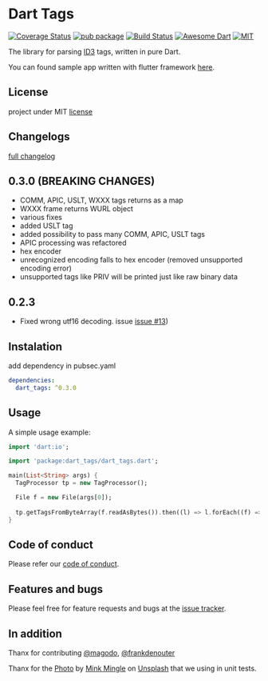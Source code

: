 # Dart Tags

[![Coverage Status](https://coveralls.io/repos/github/NiKoTron/dart-tags/badge.svg?branch=master)](https://coveralls.io/github/NiKoTron/dart-tags?branch=master)
[![pub package](https://img.shields.io/pub/v/dart_tags.svg)](https://pub.dartlang.org/packages/dart_tags) [![Build Status](https://travis-ci.org/NiKoTron/dart-tags.svg?branch=master)](https://travis-ci.org/NiKoTron/dart-tags)
[![Awesome Dart](https://img.shields.io/badge/Awesome-Dart-blue.svg?longCache=true)](https://github.com/yissachar/awesome-dart#parsers)
[![MIT](https://img.shields.io/github/license/NiKoTron/dart-tags)][license]

The library for parsing [ID3][id3org] tags, written in pure Dart.

You can found sample app written with flutter framework [here][flutter_app].

## License 

project under MIT [license][license]

## Changelogs

[full changelog][changelog]

## 0.3.0 (BREAKING CHANGES)

- COMM, APIC, USLT, WXXX tags returns as a map
- WXXX frame returns WURL object
- various fixes
- added USLT tag
- added possibility to pass many COMM, APIC, USLT tags
- APIC processing was refactored
- hex encoder
- unrecognized encoding falls to hex encoder (removed unsupported encoding error)
- unsupported tags like PRIV will be printed just like raw binary data


## 0.2.3

- Fixed wrong utf16 decoding. issue [issue #13](https://github.com/NiKoTron/dart-tags/issues/13))

## Instalation

add dependency in pubsec.yaml

```yaml
dependencies:
  dart_tags: ^0.3.0
```

## Usage

A simple usage example:

```dart
import 'dart:io';

import 'package:dart_tags/dart_tags.dart';

main(List<String> args) {
  TagProcessor tp = new TagProcessor();

  File f = new File(args[0]);
  
  tp.getTagsFromByteArray(f.readAsBytes()).then((l) => l.forEach((f) => print(f)));
}
```

## Code of conduct

Please refer our [code of conduct](CODE_OF_CONDUCT.md).

## Features and bugs

Please feel free for feature requests and bugs at the [issue tracker][tracker].

## In addition

Thanx for contributing [@magodo](https://github.com/magodo), [@frankdenouter](https://github.com/frankdenouter)

Thanx for the [Photo][photo] by [Mink Mingle][mink_mingle] on [Unsplash][unsplash] that we using in unit tests.

[id3org]: https://id3.org/Home
[tracker]: https://github.com/NiKoTron/dart-tags/issues
[changelog]: CHANGELOG.md
[license]: LICENSE
[flutter_app]: https://github.com/NiKoTron/flug-tag
[photo]: https://unsplash.com/photos/HRyjETL87Gg
[mink_mingle]: https://unsplash.com/@minkmingle
[unsplash]: https://unsplash.com
